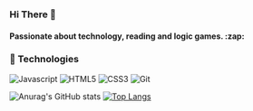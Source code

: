 ### Hi There :wave:

<h4> Passionate about technology, reading and logic games. :zap: </h4>

### :wrench: Technologies

![Javascript](https://img.shields.io/badge/javascript-%2320232a.svg?style=for-the-badge&logo=javascript&logoColor=%23F7DF1E)
![HTML5](https://img.shields.io/badge/HTML5-%2320232a.svg?style=for-the-badge&logo=HTML5&logoColor=%23E34F26)
![CSS3](https://img.shields.io/badge/CSS3-%2320232a.svg?style=for-the-badge&logo=CSS3&logoColor=blue)
![Git](https://img.shields.io/badge/git-%2320232a.svg?style=for-the-badge&logo=git&logoColor=%23E34F26)

<section display="inline-block">

![Anurag's GitHub stats](https://github-readme-stats.vercel.app/api?username=vsBrendo&show_icons=true&theme=cobalt)
[![Top Langs](https://github-readme-stats.vercel.app/api/top-langs/?username=vsBrendo&layout=compact&theme=cobalt)](https://github.com/vsBrendo/github-readme-stats)

</section>



